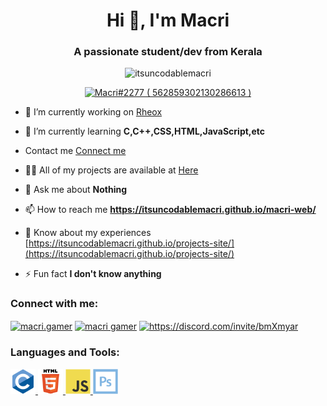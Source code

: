 <h1 align="center">Hi 👋, I'm Macri</h1>
<h3 align="center">A passionate student/dev from Kerala</h3>
<p align="center"> <img src="https://komarev.com/ghpvc/?username=itsuncodablemacri&label=Profile%20views&color=0e75b6&style=flat" alt="itsuncodablemacri" /> </p> 

<p align="center">
  <a href="https://discord.com/users/562859302130286613">
     <img src="https://discord.c99.nl/widget/theme-4/562859302130286613.png" alt="Macri#2277 ( 562859302130286613 )"/>
       </a>
</p>


- 🔭 I’m currently working on [Rheox](https://discord.gg/sNjYtjyXHX)

- 🌱 I’m currently learning **C,C++,CSS,HTML,JavaScript,etc**

- Contact me [Connect me](https://itsuncodablemacri.github.io/macri-web/)

- 👨‍💻 All of my projects are available at [Here](https://itsuncodablemacri.github.io/macri-web/)

- 💬 Ask me about **Nothing**

- 📫 How to reach me **https://itsuncodablemacri.github.io/macri-web/**

- 📄 Know about my experiences [https://itsuncodablemacri.github.io/projects-site/](https://itsuncodablemacri.github.io/projects-site/)

- ⚡ Fun fact **I don't know anything**

<h3 align="left">Connect with me:</h3>
<p align="left">
<a href="https://instagram.com/ig.macri" target="blank"><img align="center" src="https://raw.githubusercontent.com/rahuldkjain/github-profile-readme-generator/master/src/images/icons/Social/instagram.svg" alt="macri.gamer" height="30" width="40" /></a>
<a href="https://www.youtube.com/c/macri gamer" target="blank"><img align="center" src="https://raw.githubusercontent.com/rahuldkjain/github-profile-readme-generator/master/src/images/icons/Social/youtube.svg" alt="macri gamer" height="30" width="40" /></a>
<a href="https://discord.gg/https://discord.com/invite/bmXmyar" target="blank"><img align="center" src="https://raw.githubusercontent.com/rahuldkjain/github-profile-readme-generator/master/src/images/icons/Social/discord.svg" alt="https://discord.com/invite/bmXmyar" height="30" width="40" /></a>
</p>

<h3 align="left">Languages and Tools:</h3>
<p align="left"> <a href="https://www.cprogramming.com/" target="_blank" rel="noreferrer"> <img src="https://raw.githubusercontent.com/devicons/devicon/master/icons/c/c-original.svg" alt="c" width="40" height="40"/> </a> <a href="https://www.w3.org/html/" target="_blank" rel="noreferrer"> <img src="https://raw.githubusercontent.com/devicons/devicon/master/icons/html5/html5-original-wordmark.svg" alt="html5" width="40" height="40"/> </a> <a href="https://developer.mozilla.org/en-US/docs/Web/JavaScript" target="_blank" rel="noreferrer"> <img src="https://raw.githubusercontent.com/devicons/devicon/master/icons/javascript/javascript-original.svg" alt="javascript" width="40" height="40"/> </a> <a href="https://www.photoshop.com/en" target="_blank" rel="noreferrer"> <img src="https://raw.githubusercontent.com/devicons/devicon/master/icons/photoshop/photoshop-line.svg" alt="photoshop" width="40" height="40"/> </a> </p>

